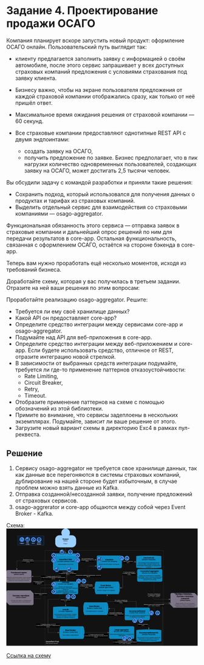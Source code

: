 # Задание 4. Проектирование продажи ОСАГО

Компания планирует вскоре запустить новый продукт: оформление ОСАГО онлайн. 
Пользовательский путь выглядит так: 
* клиенту предлагается заполнить заявку с информацией о своём автомобиле, после этого сервис запрашивает у всех доступных страховых компаний предложения с условиями страхования под заявку клиента. 
* Бизнесу важно, чтобы на экране пользователя предложения от каждой страховой компании отображались сразу, как только от неё пришёл ответ. 
* Максимальное время ожидания решения от страховой компании — 60 секунд.

* Все страховые компании предоставляют однотипные REST API с двумя эндпоинтами:
  * создать заявку на ОСАГО,
  * получить предложение по заявке.
Бизнес предполагает, что в пик нагрузки количество одновременных пользователей, создающих заявку на ОСАГО, может достигать 2,5 тысячи человек.
  
Вы обсудили задачу с командой разработки и приняли такие решения:
  
* Сохранить подход, который использовался для получения данных о продуктах и тарифах из страховых компаний.
* Выделить отдельный сервис для взаимодействия со страховыми компаниями — osago-aggregator.
  
Функциональная обязанность этого сервиса — отправка заявок в страховые компании и дальнейший опрос решений по ним для передачи результатов в core-app. Остальная функциональность, связанная с оформлением ОСАГО, остаётся на стороне бэкенда в core-app.

Теперь вам нужно проработать ещё несколько моментов, исходя из требований бизнеса. 

Доработайте схему, которая у вас получилась в третьем задании. Отразите на ней ваши решения по этим вопросам: 

Проработайте реализацию osago-aggregator. Решите:
  * Требуется ли ему своё хранилище данных?
  * Какой API он предоставляет core-app?
  * Определите средство интеграции между сервисами core-app и osago-aggregator.
  * Подумайте над API для веб-приложения в core-app.
  * Определите средство интеграции между веб-приложением и core-app. Если будете использовать средство, отличное от REST, отразите интеграцию новой стрелкой.
  * В зависимости от выбранных средств интеграции подумайте, требуется ли где-то применение паттернов отказоустойчивости:
    * Rate Limiting,
    * Circuit Breaker,
    * Retry,
    * Timeout.
  * Отобразите применение паттернов на схеме с помощью обозначений из этой библиотеки.
  * Примите во внимание, что сервисы задеплоены в нескольких экземплярах. Подумайте, зависит ли ваше решение от этого.
  * Загрузите новый вариант схемы в директорию Exc4 в рамках пул-реквеста.

## Решение
1. Сервису osago-aggregator не требуется свое хранилище данных, так как данные все перегоняются в системы страховых компаний, дублирование на нашей стороне будет избыточным, в случае проблем можно взять данные из Kafka.
2. Отправка созданной/несозданной заявки, получение предложений от страховых сервисов.
3. osago-aggrerator и core-app общаются между собой через Event Broker - Kafka.

Схема:
![](Exc4.drawio.png)

[Ссылка на схему](Exc4.drawio)